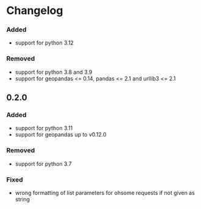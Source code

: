 # Changelog

### Added

 - support for python 3.12

### Removed

 - support for python 3.8 and 3.9
 - support for geopandas <= 0.14, pandas <= 2.1 and urllib3 <= 2.1

## 0.2.0

### Added

 - support for python 3.11
 - support for geopandas up to v0.12.0

### Removed

 - support for python 3.7

### Fixed

 - wrong formatting of list parameters for ohsome requests if not given as string

